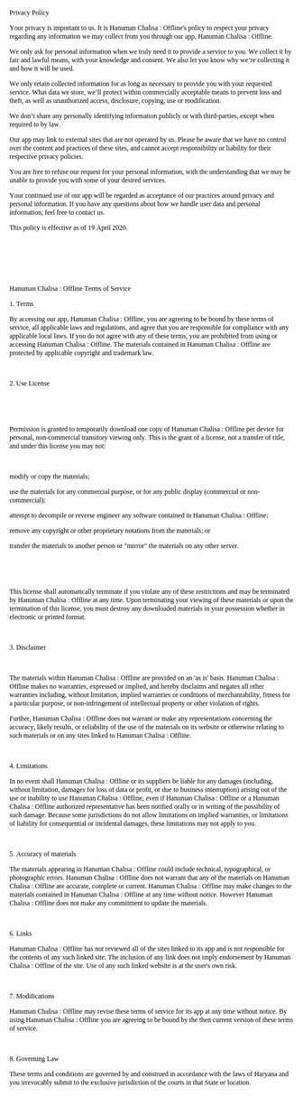 <!DOCTYPE html PUBLIC>
<html>
<head>
  <meta http-equiv="Content-Type" content="text/html; charset=utf-8">
  <meta http-equiv="Content-Style-Type" content="text/css">
  <title>Yes 300 tnc</title>
  <meta name="Generator" content="Cocoa HTML Writer">
  <meta name="CocoaVersion" content="1894.4">
  <style type="text/css">
    p.p1 {margin: 0.0px 0.0px 0.0px 0.0px; font: 12.0px Times; color: #000000; -webkit-text-stroke: #000000}
    p.p2 {margin: 0.0px 0.0px 12.0px 0.0px; font: 12.0px Times; color: #000000; -webkit-text-stroke: #000000}
    span.s1 {font-kerning: none}
  </style>
</head>
<body>
<p class="p1"><span class="s1">           </span></p>
<p class="p2"><span class="s1">Privacy Policy</span></p>
<p class="p2"><span class="s1">Your privacy is important to us. It is Hanuman Chalisa : Offline's policy to respect your privacy regarding any information we may collect from you through our app, Hanuman Chalisa : Offline.</span></p>
<p class="p2"><span class="s1">We only ask for personal information when we truly need it to provide a service to you. We collect it by fair and lawful means, with your knowledge and consent. We also let you know why we’re collecting it and how it will be used.</span></p>
<p class="p2"><span class="s1">We only retain collected information for as long as necessary to provide you with your requested service. What data we store, we’ll protect within commercially acceptable means to prevent loss and theft, as well as unauthorized access, disclosure, copying, use or modification.</span></p>
<p class="p2"><span class="s1">We don’t share any personally identifying information publicly or with third-parties, except when required to by law.</span></p>
<p class="p2"><span class="s1">Our app may link to external sites that are not operated by us. Please be aware that we have no control over the content and practices of these sites, and cannot accept responsibility or liability for their respective privacy policies.</span></p>
<p class="p2"><span class="s1">You are free to refuse our request for your personal information, with the understanding that we may be unable to provide you with some of your desired services.</span></p>
<p class="p2"><span class="s1">Your continued use of our app will be regarded as acceptance of our practices around privacy and personal information. If you have any questions about how we handle user data and personal information, feel free to contact us.</span></p>
<p class="p2"><span class="s1">This policy is effective as of 19 April 2020.</span></p>
<p class="p2"><span class="s1"><br>
</span></p>
<p class="p2"><span class="s1"><br>
</span></p>
<p class="p2"><span class="s1"><br>
</span></p>
<p class="p2"><span class="s1">Hanuman Chalisa : Offline Terms of Service</span></p>
<p class="p2"><span class="s1">1. Terms</span></p>
<p class="p2"><span class="s1">By accessing our app, Hanuman Chalisa : Offline, you are agreeing to be bound by these terms of service, all applicable laws and regulations, and agree that you are responsible for compliance with any applicable local laws. If you do not agree with any of these terms, you are prohibited from using or accessing Hanuman Chalisa : Offline. The materials contained in Hanuman Chalisa : Offline are protected by applicable copyright and trademark law.</span></p>
<p class="p2"><span class="s1"><br>
</span></p>
<p class="p2"><span class="s1">2. Use License</span></p>
<p class="p2"><span class="s1"><br>
</span></p>
<p class="p2"><span class="s1"><br>
</span></p>
<p class="p2"><span class="s1">Permission is granted to temporarily download one copy of Hanuman Chalisa : Offline per device for personal, non-commercial transitory viewing only. This is the grant of a license, not a transfer of title, and under this license you may not:</span></p>
<p class="p2"><span class="s1"><br>
</span></p>
<p class="p2"><span class="s1">modify or copy the materials;</span></p>
<p class="p2"><span class="s1">use the materials for any commercial purpose, or for any public display (commercial or non-commercial);</span></p>
<p class="p2"><span class="s1">attempt to decompile or reverse engineer any software contained in Hanuman Chalisa : Offline;</span></p>
<p class="p2"><span class="s1">remove any copyright or other proprietary notations from the materials; or</span></p>
<p class="p2"><span class="s1">transfer the materials to another person or "mirror" the materials on any other server.</span></p>
<p class="p2"><span class="s1"><br>
</span></p>
<p class="p2"><span class="s1"><br>
</span></p>
<p class="p2"><span class="s1">This license shall automatically terminate if you violate any of these restrictions and may be terminated by Hanuman Chalisa : Offline at any time. Upon terminating your viewing of these materials or upon the termination of this license, you must destroy any downloaded materials in your possession whether in electronic or printed format.</span></p>
<p class="p2"><span class="s1"><br>
</span></p>
<p class="p2"><span class="s1">3. Disclaimer</span></p>
<p class="p2"><span class="s1"><br>
</span></p>
<p class="p2"><span class="s1">The materials within Hanuman Chalisa : Offline are provided on an 'as is' basis. Hanuman Chalisa : Offline makes no warranties, expressed or implied, and hereby disclaims and negates all other warranties including, without limitation, implied warranties or conditions of merchantability, fitness for a particular purpose, or non-infringement of intellectual property or other violation of rights.</span></p>
<p class="p2"><span class="s1">Further, Hanuman Chalisa : Offline does not warrant or make any representations concerning the accuracy, likely results, or reliability of the use of the materials on its website or otherwise relating to such materials or on any sites linked to Hanuman Chalisa : Offline.</span></p>
<p class="p2"><span class="s1"><br>
</span></p>
<p class="p2"><span class="s1">4. Limitations</span></p>
<p class="p2"><span class="s1">In no event shall Hanuman Chalisa : Offline or its suppliers be liable for any damages (including, without limitation, damages for loss of data or profit, or due to business interruption) arising out of the use or inability to use Hanuman Chalisa : Offline, even if Hanuman Chalisa : Offline or a Hanuman Chalisa : Offline authorized representative has been notified orally or in writing of the possibility of such damage. Because some jurisdictions do not allow limitations on implied warranties, or limitations of liability for consequential or incidental damages, these limitations may not apply to you.</span></p>
<p class="p2"><span class="s1"><br>
</span></p>
<p class="p2"><span class="s1">5. Accuracy of materials</span></p>
<p class="p2"><span class="s1">The materials appearing in Hanuman Chalisa : Offline could include technical, typographical, or photographic errors. Hanuman Chalisa : Offline does not warrant that any of the materials on Hanuman Chalisa : Offline are accurate, complete or current. Hanuman Chalisa : Offline may make changes to the materials contained in Hanuman Chalisa : Offline at any time without notice. However Hanuman Chalisa : Offline does not make any commitment to update the materials.</span></p>
<p class="p2"><span class="s1"><br>
</span></p>
<p class="p2"><span class="s1">6. Links</span></p>
<p class="p2"><span class="s1">Hanuman Chalisa : Offline has not reviewed all of the sites linked to its app and is not responsible for the contents of any such linked site. The inclusion of any link does not imply endorsement by Hanuman Chalisa : Offline of the site. Use of any such linked website is at the user's own risk.</span></p>
<p class="p2"><span class="s1"><br>
</span></p>
<p class="p2"><span class="s1">7. Modifications</span></p>
<p class="p2"><span class="s1">Hanuman Chalisa : Offline may revise these terms of service for its app at any time without notice. By using Hanuman Chalisa : Offline you are agreeing to be bound by the then current version of these terms of service.</span></p>
<p class="p2"><span class="s1"><br>
</span></p>
<p class="p2"><span class="s1">8. Governing Law</span></p>
<p class="p2"><span class="s1">These terms and conditions are governed by and construed in accordance with the laws of Haryana and you irrevocably submit to the exclusive jurisdiction of the courts in that State or location.</span></p>
</body>
</html>
